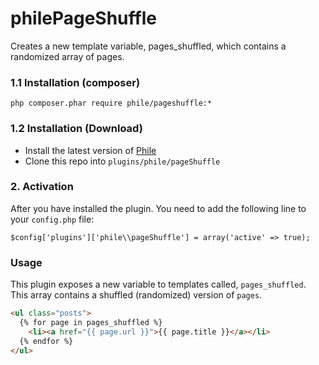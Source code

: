 philePageShuffle
================

Creates a new template variable, pages_shuffled, which contains a randomized array of pages.

### 1.1 Installation (composer)
```
php composer.phar require phile/pageshuffle:*
```

### 1.2 Installation (Download)

* Install the latest version of [Phile](https://github.com/PhileCMS/Phile)
* Clone this repo into `plugins/phile/pageShuffle`

### 2. Activation

After you have installed the plugin. You need to add the following line to your `config.php` file:

```
$config['plugins']['phile\\pageShuffle'] = array('active' => true);
```

### Usage

This plugin exposes a new variable to templates called, `pages_shuffled`. This array contains a shuffled (randomized) version of `pages`.

```html
<ul class="posts">
  {% for page in pages_shuffled %}
    <li><a href="{{ page.url }}">{{ page.title }}</a></li>
  {% endfor %}
</ul>
```

